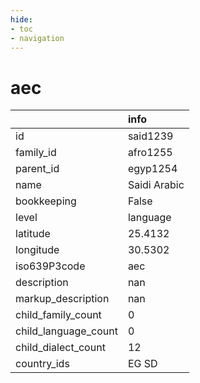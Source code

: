 ```yaml
---
hide:
- toc
- navigation
---
```

# aec
|                      | info         |
|:---------------------|:-------------|
| id                   | said1239     |
| family_id            | afro1255     |
| parent_id            | egyp1254     |
| name                 | Saidi Arabic |
| bookkeeping          | False        |
| level                | language     |
| latitude             | 25.4132      |
| longitude            | 30.5302      |
| iso639P3code         | aec          |
| description          | nan          |
| markup_description   | nan          |
| child_family_count   | 0            |
| child_language_count | 0            |
| child_dialect_count  | 12           |
| country_ids          | EG SD        |